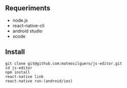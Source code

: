 ## Requeriments

* node.js
* react-native-cli
* android studio
* xcode

## Install

```
git clone git@github.com:mateosilguero/js-editor.git
cd js-editor
npm install
react-native link
react-native run-(android/ios)
```